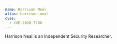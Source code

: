 ```yaml
---
name: Harrison Neal
alias: harrison-neal
cves:
  - CVE-2020-7200
---
```

Harrison Neal is an Independent Security Researcher.